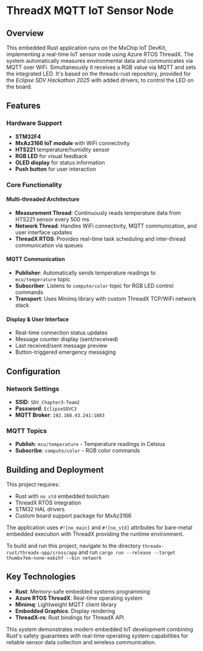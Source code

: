 <!-- SPDX-License-Identifier: Apache-2.0 -->
# ThreadX MQTT IoT Sensor Node

## Overview

This embedded Rust application runs on the MxChip IoT DevKit, implementing a real-time IoT sensor node using Azure RTOS ThreadX. The system automatically measures environmental data and communicates via MQTT over WiFi. Simultaneously it receives a RGB value via MQTT and sets the integrated LED.
It's based on the threadx-rust repository, provided for the _Eclipse SDV Hackathon 2025_ with added drivers, to control the LED on the board.

## Features

### Hardware Support

- **STM32F4**
- **MxAz3166 IoT module** with WiFi connectivity
- **HTS221** temperature/humidity sensor
- **RGB LED** for visual feedback
- **OLED display** for status information
- **Push button** for user interaction


### Core Functionality

#### Multi-threaded Architecture

- **Measurement Thread**: Continuously reads temperature data from HTS221 sensor every 500 ms
- **Network Thread**: Handles WiFi connectivity, MQTT communication, and user interface updates
- **ThreadX RTOS**: Provides real-time task scheduling and inter-thread communication via queues


#### MQTT Communication

- **Publisher**: Automatically sends temperature readings to `mcu/temperature` topic
- **Subscriber**: Listens to `compute/color` topic for RGB LED control commands
- **Transport**: Uses Minimq library with custom ThreadX TCP/WiFi network stack

#### Display \& User Interface

- Real-time connection status updates
- Message counter display (sent/received)
- Last received/sent message preview
- Button-triggered emergency messaging

## Configuration

### Network Settings

- **SSID**: `SDV_Chapter3-Team2`
- **Password**: `EclipseSDVC3`
- **MQTT Broker**: `192.168.43.241:1883`


### MQTT Topics

- **Publish**: `mcu/temperature` - Temperature readings in Celsius
- **Subscribe**: `compute/color` - RGB color commands


## Building and Deployment

This project requires:

- Rust with `no_std` embedded toolchain
- ThreadX RTOS integration
- STM32 HAL drivers
- Custom board support package for MxAz3166

The application uses `#![no_main]` and `#![no_std]` attributes for bare-metal embedded execution with ThreadX providing the runtime environment.

To build and run this project, navigate to the directory `threadx-rust/threadx-app/cross/app` and run `cargo run --release --target thumbv7em-none-eabihf --bin network`

## Key Technologies

- **Rust**: Memory-safe embedded systems programming
- **Azure RTOS ThreadX**: Real-time operating system
- **Minimq**: Lightweight MQTT client library
- **Embedded Graphics**: Display rendering
- **ThreadX-rs**: Rust bindings for ThreadX API

This system demonstrates modern embedded IoT development combining Rust's safety guarantees with real-time operating system capabilities for reliable sensor data collection and wireless communication.